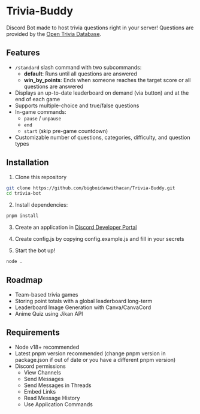 # Trivia-Buddy 
Discord Bot made to host trivia questions right in your server! Questions are provided by the [Open Trivia Database](https://opentdb.com/).


## Features 
- `/standard` slash command with two subcommands:
  - **default**: Runs until all questions are answered
  - **win_by_points**: Ends when someone reaches the target score or all questions are answered
- Displays an up-to-date leaderboard on demand (via button) and at the end of each game
- Supports multiple-choice and true/false questions
- In-game commands:
  - `pause` / `unpause`
  - `end`
  - `start` (skip pre-game countdown)
- Customizable number of questions, categories, difficulty, and question types


## Installation 
1. Clone this repository
```bash
git clone https://github.com/bigboidanwithacan/Trivia-Buddy.git
cd trivia-bot
```

2. Install dependencies:
```bash
pnpm install
```

3. Create an application in [Discord Developer Portal](https://discord.com/developers/docs/intro)

4.  Create config.js by copying config.example.js and fill in your secrets

5. Start the bot up!
```bash
node .
```


## Roadmap 
- Team-based trivia games
- Storing point totals with a global leaderboard long-term
- Leaderboard Image Generation with Canva/CanvaCord
- Anime Quiz using Jikan API


## Requirements
- Node v18+ recommended
- Latest pnpm version recommended (change pnpm version in package.json if out of date or you have a different pnpm version)
- Discord permissions
  - View Channels
  - Send Messages
  - Send Messages in Threads
  - Embed Links
  - Read Message History
  - Use Application Commands
